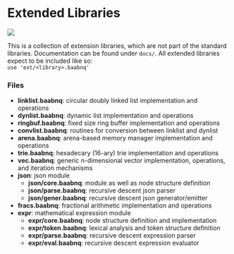 # Extended Libraries
![](https://github.com/baabnq/ext/actions/workflows/main.yml/badge.svg)

This is a collection of extension libraries, which are not part of the standard libraries.
Documentation can be found under ```docs/```.
All extended libraries expect to be included like so: <br> ```use 'ext/<library>.baabnq'```

### Files

- **linklist.baabnq**: circular doubly linked list implementation and operations
- **dynlist.baabnq**: dynamic list implementation and operations
- **ringbuf.baabnq**: fixed size ring buffer implementation and operations
- **convlist.baabnq**: routines for conversion between linklist and dynlist
- **arena.baabnq**: arena-based memory manager implementation and operations
- **trie.baabnq**: hexadecary (16-ary) trie implementation and operations
- **vec.baabnq**: generic n-dimensional vector implementation, operations, and iteration mechanisms
- **json**: json module
  - **json/core.baabnq**: module as well as node structure definition
  - **json/parse.baabnq**: recursive descent json parser
  - **json/gener.baabnq**: recursive descent json generator/emitter
- **fracs.baabnq**: fractional arithmetic implementation and operations
- **expr**: mathematical expression module
  - **expr/core.baabnq**: node structure definition and implementation
  - **expr/token.baabnq**: lexical analysis and token structure definition
  - **expr/parse.baabnq**: recursive descent expression parser
  - **expr/eval.baabnq**: recursive descent expression evaluator



